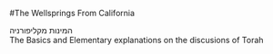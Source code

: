 #The Wellsprings From California


המינות מקליפורניה  
The Basics and Elementary explanations on the discusions of Torah

